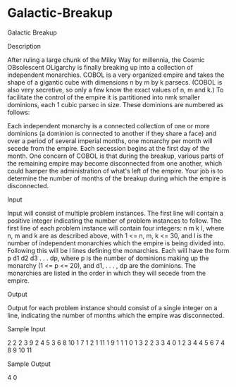 # Galactic-Breakup

Galactic Breakup

Description

After ruling a large chunk of the Milky Way for millennia, the Cosmic OBsolescent OLigarchy is finally breaking up into a collection of independent monarchies. COBOL is a very organized empire and takes the shape of a gigantic cube with dimensions n by m by k parsecs. (COBOL is also very secretive, so only a few know the exact values of n, m and k.) To facilitate the control of the empire it is partitioned into nmk smaller dominions, each 1 cubic parsec in size. These dominions are numbered as follows:


Each independent monarchy is a connected collection of one or more dominions (a dominion is connected to another if they share a face) and over a period of several imperial months, one monarchy per month will secede from the empire. Each secession begins at the first day of the month. One concern of COBOL is that during the breakup, various parts of the remaining empire may become disconnected from one another, which could hamper the administration of what's left of the empire. Your job is to determine the number of months of the breakup during which the empire is disconnected.

Input

Input will consist of multiple problem instances. The first line will contain a positive integer indicating the number of problem instances to follow. The first line of each problem instance will contain four integers: n m k l, where n, m and k are as described above, with 1 <= n, m, k <= 30, and l is the number of independent monarchies which the empire is being divided into. Following this will be l lines defining the monarchies. Each will have the form p d1 d2 d3 . . . dp, where p is the number of dominions making up the monarchy (1 <= p <= 20), and d1, . . . , dp are the dominions. The monarchies are listed in the order in which they will secede from the empire.

Output

Output for each problem instance should consist of a single integer on a line, indicating the number of months which the empire was disconnected.

Sample Input

2
2 2 3 9
2 4 5
3 6 8 10
1 7
1 2
1 11
1 9
1 1
1 0
1 3
2 2 3 3
4 0 1 2 3
4 4 5 6 7
4 8 9 10 11

Sample Output

4
0

